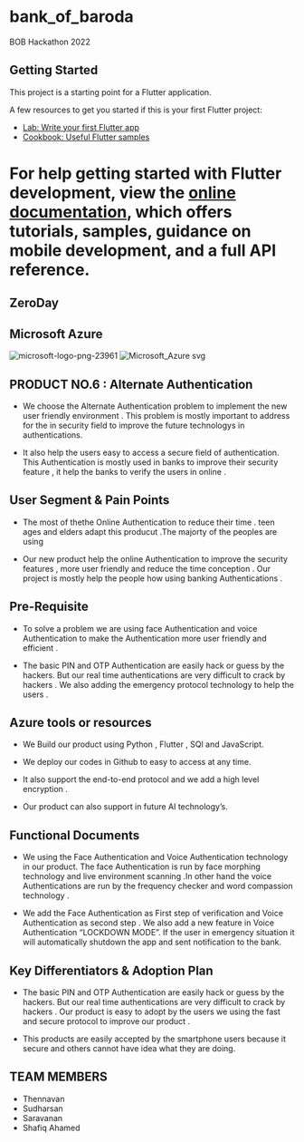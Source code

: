 # bank_of_baroda

BOB Hackathon 2022

## Getting Started

This project is a starting point for a Flutter application.

A few resources to get you started if this is your first Flutter project:

- [Lab: Write your first Flutter app](https://docs.flutter.dev/get-started/codelab)
- [Cookbook: Useful Flutter samples](https://docs.flutter.dev/cookbook)

For help getting started with Flutter development, view the
[online documentation](https://docs.flutter.dev/), which offers tutorials,
samples, guidance on mobile development, and a full API reference.
=======

## ZeroDay


## Microsoft Azure
![microsoft-logo-png-23961](https://user-images.githubusercontent.com/73026586/191203088-777841ed-e380-473b-93aa-218ac6f906e1.png)    ![Microsoft_Azure svg](https://user-images.githubusercontent.com/73026586/191200217-5cc3a638-0b46-4cd4-bfad-15f5f99343e0.png)



## PRODUCT NO.6 : Alternate Authentication
      
 - We choose the Alternate Authentication problem to implement the new user friendly environment . This problem is mostly important to address for the in security field to improve the future technologys in authentications.
  
 - It also help the users easy to access a secure field of authentication. This Authentication is mostly used in banks to improve their security feature , it help the banks to verify the users in online .
  
  
     
  
 ## User Segment & Pain Points
     
  * The most of thethe Online Authentication to reduce their time .  teen ages and elders adapt this producut .The majorty of the peoples are using
   
  * Our new product help the online Authentication to improve the security features , more user friendly and reduce the time conception . Our project is mostly help the people how using banking Authentications .

## Pre-Requisite

  *  To solve a problem we are using face Authentication and voice Authentication to make the Authentication more user friendly and efficient .

  *  The basic PIN and OTP Authentication are easily hack or  guess by the hackers. But our real time authentications are very difficult to crack by hackers . We also adding the emergency protocol technology to help the users .

## Azure tools or resources

 * We Build our product using Python , Flutter , SQl and JavaScript.

 * We deploy our  codes in Github to easy to access at any time.

 * It also support the end-to-end protocol and we add a high level encryption .

 * Our product  can also support in future AI technology’s.


## Functional Documents

 * We using the Face Authentication and Voice Authentication technology in our product. The face Authentication is run by face morphing technology and live environment scanning .In other hand the voice Authentications are run by the frequency checker and word compassion technology .

 * We add the Face Authentication as First step of verification and Voice Authentication as second step . We also add a new feature in Voice Authentication “LOCKDOWN MODE”. If the user in emergency situation it will automatically shutdown the app and sent notification to the bank.


## Key Differentiators & Adoption Plan

 * The basic PIN and OTP Authentication are easily hack or  guess by the hackers. But our real time authentications are very difficult to crack by hackers . Our product is easy to adopt by the users we using the fast and secure  protocol to improve our product .

 * This products are easily accepted by the smartphone users because it secure and others cannot have idea what they are doing.


## TEAM MEMBERS 
   * Thennavan
   * Sudharsan
   * Saravanan 
   * Shafiq Ahamed
 
 
 
